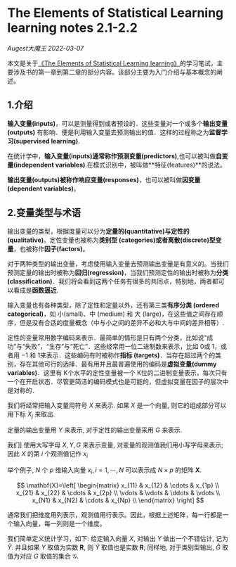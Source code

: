 # The Elements of Statistical Learning learning notes 2.1-2.2

*Augest大魔王 2022-03-07*

本文是关于[《The Elements of Statistical Learning learning》](https://github.com/dr-jiahaoCHEN/Mathematics-and-Statistics/blob/main/book%26notes/The%20Elements%20of%20Statistical%20Learning/(Springer%20Series%20in%20Statistics)%20Trevor%20Hastie%2C%20%20Robert%20Tibshirani%2C%20Jerome%20Friedman%20-%20The%20Elements%20of%20%20Statistical%20Learning_%20%20Data%20Mining%2C%20Inference%2C%20and%20Prediction.-Springer%20(2013).pdf)的学习笔试，主要涉及书的第一章到第二章的部分内容。该部分主要为入门介绍与基本概念的阐述。

## 1.介绍
**输入变量(inputs)**，可以是测量得到或者预设的．这些变量对一个或多个**输出变量(outputs)** 有影响．便是利用输入变量去预测输出的值．这样的过程称之为**监督学习(supervised learning)**.

在统计学中，**输入变量(inputs)**通常称作**预测变量(predictors)**,也可以被叫做**自变量(independent variables)**.在模式识别中，被叫做**特征(features)**的说法。

**输出变量(outputs)**被称作**响应变量(responses)**，也可以被叫做**因变量(dependent variables)**。


## 2.变量类型与术语
输出变量的类型，根据度量可以分为**定量的(quantitative)**与**定性的(qualitative)**。定性变量也被称为**类别型 (categories)**或者**离散(discrete)型变量**，也被称作**因子(factors)**。

对于两种类型的输出变量，考虑使用输入变量去预测输出变量是有意义的。当我们预测定量的输出时被称为**回归(regression)**，当我们预测定性的输出时被称为**分类(classification)**．我们将会看到这两个任务有很多的共同点，特别地，两者都可以看成是**函数逼近**.

输入变量也有各种类型，除了定性和定量以外，还有第三类**有序分类 (ordered categorical)**，如 小(small)、中 (medium) 和 大 (large)，在这些值之间存在顺序，但是没有合适的度量概念（中与小之间的差异不必和大与中间的差异相等）.

定性的变量常用数字编码来表示．最简单的情形是只有两个分类，比如说“成功”与“失败”，“生存”与“死亡”．这些经常用一位二进制数来表示，比如 0或 1，或者用 −1 和 1来表示．这些编码有时被称作**指标 (targets)**．当存在超过两个的类别，存在其他可行的选择．最有用并且最普遍使用的编码是**虚拟变量(dummy variables)**．这里有 K个水平的定性变量被一个 K位的二进制变量表示，每次只有一个在开启状态．尽管更简洁的编码模式也是可能的，但虚拟变量在因子的层次中是对称的．

我们将经常把输入变量用符号 $X$ 来表示. 如果 $X$ 是一个向量, 则它的组成部分可以用下标 $X_{j}$ 来取出. 

定量的输出变量用 $Y$ 来表示, 对于定性的输出变量采用 $G$ 来表示. 

我们] 使用大写字母 $X, Y, G$ 来表示变量, 对变量的观测值我们用小写字母来表示; 因此 $X$ 的第 $i$ 个观测值记作 $x_{i}$ 

举个例子, $N$ 个 $p$ 维输入向量 $x_{i}, i=1, \cdots, N$ 可以表示成 $N \times p$ 的矩阵 $\mathbf{X}$. 

$$
\mathbf{X}=\left[
\begin{matrix}
 x_{11}      &  x_{12}      & \cdots &  x_{1p}      \\
 x_{21}      &  x_{22}      & \cdots &  x_{2p}      \\
 \vdots & \vdots & \ddots & \vdots \\
  x_{N1}      & x_{N2}      & \cdots & x_{Np}      \\
\end{matrix}
\right]
$$

通常我们把维度用列表示，观测值用行表示。因此，根据上述矩阵，每一行都是一个输入向量，每一列则是一个维度。

我们简单定义统计学习，如下: 给定输入向量 $X$, 对输出 $Y$ 做出一个不错估计, 记为 $\hat{Y}$. 并且如果 $Y$ 取值为实数 $\mathbf{R}$, 则 $\hat{Y}$ 取值也是实数 $\mathbf{R}$; 同样地, 对于类别型输出, $\hat{G}$ 取值为对应 $G$ 取值的集合 $\mathcal{G}$.